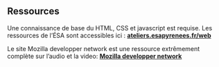 ## Ressources

Une connaissance de base du HTML, CSS et javascript est requise. Les ressources de l’ÉSA sont accessibles ici : **[ateliers.esapyrenees.fr/web](http://ateliers.esapyrenees.fr/web)**

Le site Mozilla developper network est une ressource extrêmement complète sur l’audio et la video: **[Mozilla developper network](https://developer.mozilla.org/en-US/docs/Learn/HTML/Multimedia_and_embedding/Video_and_audio_content)**


